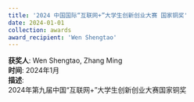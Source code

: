 ```yaml
---
title: '2024 中国国际“互联网+”大学生创新创业大赛 国家铜奖'  
date: 2024-01-01                             
collection: awards  
award_recipient: 'Wen Shengtao'               
---
```




**获奖人**: Wen Shengtao, Zhang Ming  
**时间**: 2024年1月  
**描述**:  
2024年第九届中国“互联网+”大学生创新创业大赛国家铜奖
